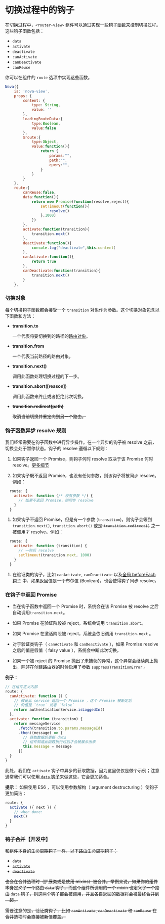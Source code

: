 # 切换过程中的钩子

在切换过程中，`<router-view>` 组件可以通过实现一些钩子函数来控制切换过程。这些钩子函数包括：

- `data`
- `activate`
- `deactivate`
- `canActivate`
- `canDeactivate`
- `canReuse`

你可以在组件的 `route` 选项中实现这些函数。

``` js
Nova({
    is: 'nova-view',
    props: {
        content: {
            type: String,
            value: ''
        },
        loadingRouteData:{
            type:Boolean,
            value:false
        },
        $route:{
            type:Object,
            value:function(){
                return {
                    params:"",
                    path:"",
                    query:"",
                }
            }
        }
    },
    route:{
        canReuse:false,
        data:function(){
            return new Promise(function(resolve,reject){
                setTimeout(function(){
                    resolve()
                },1000)
            })
        },
        activate:function(transition){
            transition.next()
        },
        deactivate:function(){
            console.log("deactivate",this.content)
        },
        canActivate:function(){
            return true
        },
        canDeactivate:function(transition){
            transition.next()
        }
    },
```

### 切换对象

每个切换钩子函数都会接受一个 `transition` 对象作为参数。这个切换对象包含以下函数和方法：

- **transition.to**

  一个代表将要切换到的路径的[路由对象](../route.md)。

- **transition.from**

  一个代表当前路径的路由对象。

- **transition.next()**

  调用此函数处理切换过程的下一步。

- **transition.abort([reason])**

  调用此函数来终止或者拒绝此次切换。

- ~~**transition.redirect(path)**~~

  ~~取消当前切换并重定向到另一个路由。~~

### 钩子函数异步 resolve 规则

我们经常需要在钩子函数中进行异步操作。在一个异步的钩子被 resolve 之前，切换会处于暂停状态。钩子的 resolve 遵循以下规则：

1. 如果钩子返回一个 Promise，则钩子何时 resolve 取决于该 Promise 何时 resolve。[更多细节](#%E5%9C%A8%E9%92%A9%E5%AD%90%E4%B8%AD%E8%BF%94%E5%9B%9E-promise)

2. 如果钩子既不返回 Promise，也没有任何参数，则该钩子将被同步 resolve。例如：

``` js
  route: {
    activate: function (/* 没有参数 */) {
      // 如果不返回 Promise，则同步 resolve
    }
  }
```

1. 如果钩子不返回 Promise，但是有一个参数 (`transition`)，则钩子会等到 `transition.next()`, `transition.abort()` ~~或是 `transition.redirect()`~~ 之一被调用才 resolve。例如：

``` js
  route: {
    activate: function (transition) {
      // 一秒后 resolve
      setTimeout(transition.next, 1000)
    }
  }
```

1. 在验证类的钩子，比如 `canActivate`, `canDeactivate` 以及[全局 beforeEach 钩子](../api/before-each.md) 中，如果返回值是一个布尔值 (Boolean)，也会使得钩子同步 resolve。

### 在钩子中返回 Promise

- 当在钩子函数中返回一个 Promise 时，系统会在该 Promise 被 resolve 之后自动调用`transition.next`。

- 如果 Promise 在验证阶段被 reject，系统会调用 `transition.abort`。

- 如果 Promise 在激活阶段被 reject，系统会依旧调用 `transition.next` 。

- 对于验证类钩子（ `canActivate` 和 `canDeactivate` ），如果 Promise resolve 之后的值是假值（ falsy value ），系统会中断此次切换。

- 如果一个被 reject 的 Promise 抛出了未捕获的异常，这个异常会继续向上抛出，除非在创建路由器的时候启用了参数 `suppressTransitionError` 。

**例子：**

``` js
// 在组件定义内部
route: {
  canActivate: function () {
    // 假设此 service 返回一个 Promise ，这个 Promise 被断定后
    // 的值是 `true` 或者 `false`
    return authenticationService.isLoggedIn()
  },
  activate: function (transition) {
    return messageService
      .fetch(transition.to.params.messageId)
      .then((message) => {
        // 获取数据后更新 data
        // 组件知道此函数执行过后才会被展示出来
        this.message = message
      })
  }
}
```

此处，我们在 `activate` 钩子中异步的获取数据，因为这里仅仅是做个示例；注意通常我们可以使用[ `data` 钩子](data.md)来做这些，它会更加适合。

**提示：** 如果使用 ES6 ，可以使用参数解构（ argument destructuring ）使钩子更加简洁：

``` js
route: {
  activate ({ next }) {
    // when done:
    next()
  }
}
```

### ~~钩子合并~~【开发中】

~~和组件本身的生命周期钩子一样，以下路由生命周期钩子：~~

- ~~`data`~~
- ~~`activate`~~
- ~~`deactivate`~~

~~也会在合并选项时（扩展类或是使用 mixins）被合并。举例来说，如果你的组件本身定义了一个路由 `data` 钩子，而这个组件所调用的一个 mixin 也定义了一个路由 `data` 钩子，则这两个钩子都会被调用，并且各自返回的数据将会被最终合并到一起。~~

~~需要注意的是，验证类钩子，比如 `canActivate`, `canDeactivate` 和 `canReuse` 在合并选项时会直接被新值覆盖。~~
